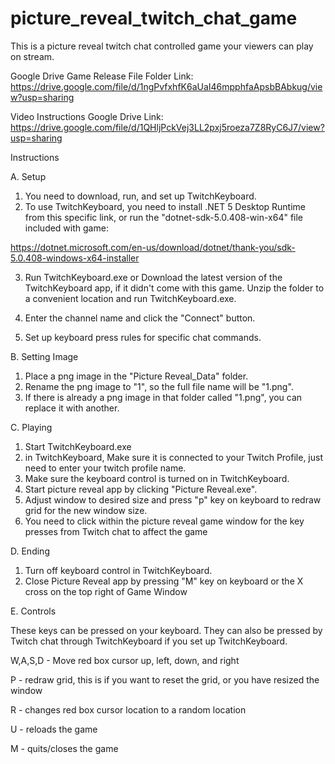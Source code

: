 # picture_reveal_twitch_chat_game
 This is a picture reveal twitch chat controlled game your viewers can play on stream.

Google Drive Game Release File Folder Link: https://drive.google.com/file/d/1ngPvfxhfK6aUaI46mpphfaApsbBAbkug/view?usp=sharing

Video Instructions Google Drive Link: https://drive.google.com/file/d/1QHljPckVej3LL2pxj5roeza7Z8RyC6J7/view?usp=sharing

Instructions

A. Setup
1. You need to download, run, and set up TwitchKeyboard.
2. To use TwitchKeyboard, you need to install .NET 5 Desktop Runtime from this specific link, or run the "dotnet-sdk-5.0.408-win-x64" file included with game:

https://dotnet.microsoft.com/en-us/download/dotnet/thank-you/sdk-5.0.408-windows-x64-installer

3. Run TwitchKeyboard.exe or Download the latest version of the TwitchKeyboard app, if it didn't come with this game. Unzip the folder to a convenient location and run TwitchKeyboard.exe.

5. Enter the channel name and click the "Connect" button.

6. Set up keyboard press rules for specific chat commands.

B. Setting Image
1. Place a png image in the "Picture Reveal_Data" folder.
2. Rename the png image to "1", so the full file name will be "1.png".
3. If there is already a png image in that folder called "1.png", you can replace it with another. 

C. Playing
        	
1. Start TwitchKeyboard.exe
2. in TwitchKeyboard, Make sure it is connected to your Twitch Profile, just need to enter your twitch profile name.
3. Make sure the keyboard control is turned on in TwitchKeyboard.
3. Start picture reveal app by clicking "Picture Reveal.exe".
4. Adjust window to desired size and press "p" key on keyboard to redraw grid for the new window size.
5. You need to click within the picture reveal game window for the key presses from Twitch chat to affect the game

D. Ending

1. Turn off keyboard control in TwitchKeyboard.
2. Close Picture Reveal app by pressing "M" key on keyboard or the X cross on the top right of Game Window    

E. Controls

These keys can be pressed on your keyboard.
They can also be pressed by Twitch chat through TwitchKeyboard if you set up TwitchKeyboard.

W,A,S,D - Move red box cursor up, left, down, and right

P - redraw grid, this is if you want to reset the grid, or you have resized the window

R - changes red box cursor location to a random location

U - reloads the game

M - quits/closes the game
